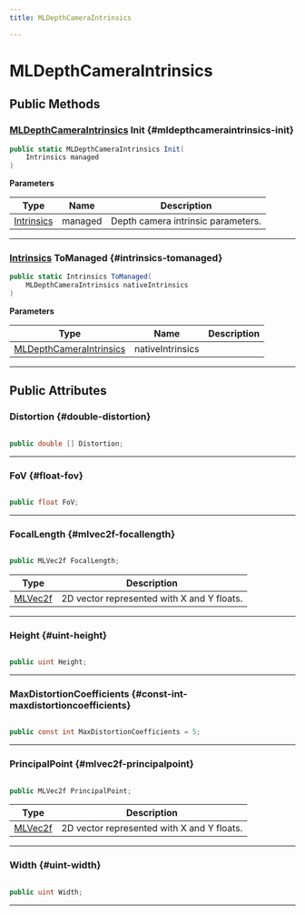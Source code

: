 ```yaml
---
title: MLDepthCameraIntrinsics

---
```


# MLDepthCameraIntrinsics










## Public Methods

### [MLDepthCameraIntrinsics](/versioned_docs/version-14-Jun-2023/unity-api/api/UnityEngine.XR.MagicLeap/MLDepthCamera/NativeBindings/UnityEngine.XR.MagicLeap.MLDepthCamera.NativeBindings.MLDepthCameraIntrinsics.md) Init {#mldepthcameraintrinsics-init}

```csharp
public static MLDepthCameraIntrinsics Init(
    Intrinsics managed
)
```


**Parameters**

| Type | Name  | Description  | 
|--|--|--|
| [Intrinsics](/versioned_docs/version-14-Jun-2023/unity-api/api/UnityEngine.XR.MagicLeap/MLDepthCamera/UnityEngine.XR.MagicLeap.MLDepthCamera.Intrinsics.md) |managed|Depth camera intrinsic parameters. |






-----------

### [Intrinsics](/versioned_docs/version-14-Jun-2023/unity-api/api/UnityEngine.XR.MagicLeap/MLDepthCamera/UnityEngine.XR.MagicLeap.MLDepthCamera.Intrinsics.md) ToManaged {#intrinsics-tomanaged}

```csharp
public static Intrinsics ToManaged(
    MLDepthCameraIntrinsics nativeIntrinsics
)
```


**Parameters**

| Type | Name  | Description  | 
|--|--|--|
| [MLDepthCameraIntrinsics](/versioned_docs/version-14-Jun-2023/unity-api/api/UnityEngine.XR.MagicLeap/MLDepthCamera/NativeBindings/UnityEngine.XR.MagicLeap.MLDepthCamera.NativeBindings.MLDepthCameraIntrinsics.md) |nativeIntrinsics||






-----------

## Public Attributes

### Distortion {#double-distortion}

```csharp

public double [] Distortion;

```






-----------

### FoV {#float-fov}

```csharp

public float FoV;

```






-----------

### FocalLength {#mlvec2f-focallength}

```csharp

public MLVec2f FocalLength;

```

| Type | Description  | 
|--|--|
| [MLVec2f](/versioned_docs/version-14-Jun-2023/unity-api/api/UnityEngine.XR.MagicLeap.Native/MagicLeapNativeBindings/UnityEngine.XR.MagicLeap.Native.MagicLeapNativeBindings.MLVec2f.md) | 2D vector represented with X and Y floats.  |





-----------

### Height {#uint-height}

```csharp

public uint Height;

```






-----------

### MaxDistortionCoefficients {#const-int-maxdistortioncoefficients}

```csharp

public const int MaxDistortionCoefficients = 5;

```






-----------

### PrincipalPoint {#mlvec2f-principalpoint}

```csharp

public MLVec2f PrincipalPoint;

```

| Type | Description  | 
|--|--|
| [MLVec2f](/versioned_docs/version-14-Jun-2023/unity-api/api/UnityEngine.XR.MagicLeap.Native/MagicLeapNativeBindings/UnityEngine.XR.MagicLeap.Native.MagicLeapNativeBindings.MLVec2f.md) | 2D vector represented with X and Y floats.  |





-----------

### Width {#uint-width}

```csharp

public uint Width;

```






-----------



